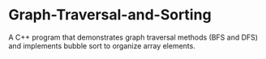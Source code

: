 # Graph-Traversal-and-Sorting
 A C++ program that demonstrates graph traversal methods (BFS and DFS) and implements bubble sort to organize array elements.
